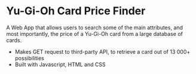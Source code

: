﻿# Yu-Gi-Oh Card Price Finder

 A Web App that allows users to search some of the main attributes, and most importantly, the price of a Yu-Gi-Oh card from a large database of cards.
* Makes GET request to third-party API, to retrieve a card out of 13 000+ possibilities
* Built with Javascript, HTML and CSS
